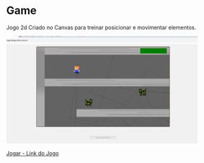 # Game

Jogo 2d Criado no Canvas para treinar posicionar e movimentar elementos.

<p align="center">
  <img alt="Logo do projeto" src="./images/print.png" />
</p>

[Jogar - Link do Jogo](http://jogo.diogorolins.com.br)
